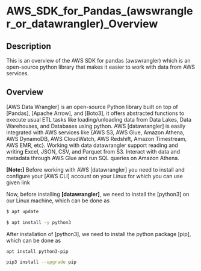 # AWS_SDK_for_Pandas_(awswrangler_or_datawrangler)_Overview

## Description
This is an overview of the AWS SDK for pandas (awswrangler) which is an open-source python library that makes it easier to work with data from AWS services.

## Overview
<p>
[AWS Data Wrangler] is an open-source Python library built on top of [Pandas], [Apache Arrow], and [Boto3], it offers abstracted functions to execute usual ETL tasks like loading/unloading data from Data Lakes, Data Warehouses, and Databases using python.
AWS [datawrangler] is easily integrated with AWS services like {AWS S3, AWS Glue, Amazon Athena, AWS DynamoDB, AWS CloudWatch, AWS Redshift, Amazon Timestream, AWS EMR, etc}.
Working with data datawrangler support reading and writing Excel, JSON, CSV, and Parquet from S3. Interact with data and metadata through AWS Glue and run SQL queries on Amazon Athena.
</p>

**[Note:]** Before working with AWS [datawrangler] you need to install and configure your [AWS CLI] account on your Linux for which you can use given link  


Now, before installing **[datawrangler]**, we need to install the [python3] on our Linux machine, which can be done as  

```sh
$ apt update
```  

```sh
$ apt install -y python3
```

After installation of [python3], we need to install the python package [pip], which can be done as

```sh
apt install python3-pip
```

```sh
pip3 install --upgrade pip
```

